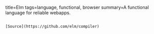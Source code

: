 title=Elm
tags=language, functional, browser
summary=A functional language for reliable webapps.
~~~~~~

[Source](https://github.com/elm/compiler)
